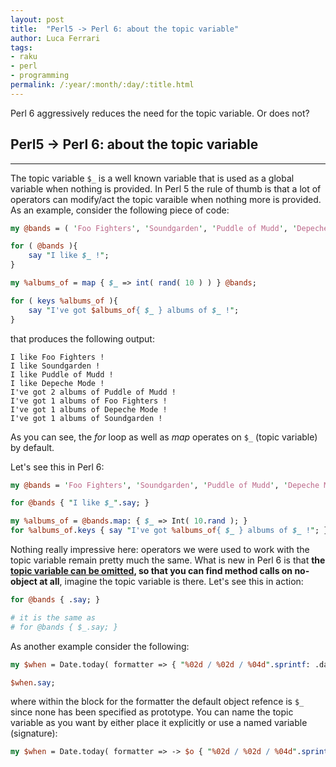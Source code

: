 ```yaml
---
layout: post
title:  "Perl5 -> Perl 6: about the topic variable"
author: Luca Ferrari
tags:
- raku
- perl
- programming
permalink: /:year/:month/:day/:title.html
---
```

Perl 6 aggressively reduces the need for the topic variable. Or does not?

## Perl5 -> Perl 6: about the topic variable
-----

The topic variable ```$_``` is a well known variable that is used as a global variable when nothing is provided.
In Perl 5 the rule of thumb is that a lot of operators can modify/act the topic varaible when nothing more is provided.
As an example, consider the following piece of code:

```perl
my @bands = ( 'Foo Fighters', 'Soundgarden', 'Puddle of Mudd', 'Depeche Mode' );

for ( @bands ){
    say "I like $_ !";
}

my %albums_of = map { $_ => int( rand( 10 ) ) } @bands;

for ( keys %albums_of ){
    say "I've got $albums_of{ $_ } albums of $_ !";
}

```

that produces the following output:

```
I like Foo Fighters !
I like Soundgarden !
I like Puddle of Mudd !
I like Depeche Mode !
I've got 2 albums of Puddle of Mudd !
I've got 1 albums of Foo Fighters !
I've got 1 albums of Depeche Mode !
I've got 1 albums of Soundgarden !
```

As you can see, the *for* loop as well as *map* operates on ```$_``` (topic variable) by default.

Let's see this in Perl 6:

```perl
my @bands = 'Foo Fighters', 'Soundgarden', 'Puddle of Mudd', 'Depeche Mode';

for @bands { "I like $_".say; }

my %albums_of = @bands.map: { $_ => Int( 10.rand ); }
for %albums_of.keys { say "I've got %albums_of{ $_ } albums of $_ !"; }
```

Nothing really impressive here: operators we were used to work with the topic variable remain pretty much the same.
What is new in Perl 6 is that **the [topic variable can be omitted](https://docs.perl6.org/syntax/$_), so that you can find method calls on no-object at all**, imagine the
topic variable is there. Let's see this in action:

```perl
for @bands { .say; }

# it is the same as
# for @bands { $_.say; }
```

As another example consider the following:

```perl
my $when = Date.today( formatter => { "%02d / %02d / %04d".sprintf: .day, .month, .year ; } );

$when.say;
```

where within the block for the formatter the default object refence is ```$_``` since none has been specified as prototype.
You can name the topic variable as you want by either place it explicitly or use a named variable (signature):

```perl
my $when = Date.today( formatter => -> $o { "%02d / %02d / %04d".sprintf: $o.day, $o.month, $o.year ; } );
```
